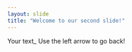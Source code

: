 ```yaml
---
layout: slide
title: "Welcome to our second slide!"
---
```

Your text_
Use the left arrow to go back!

